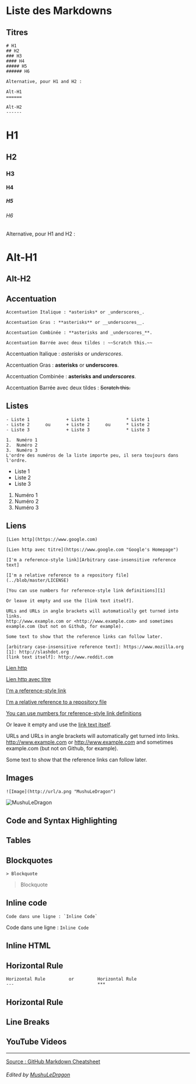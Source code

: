 # Liste des Markdowns

## Titres

```
# H1
## H2
### H3
#### H4
##### H5
###### H6

Alternative, pour H1 and H2 :

Alt-H1
======

Alt-H2
------
```

# H1
## H2
### H3
#### H4
##### H5
###### H6

Alternative, pour H1 and H2 :

Alt-H1
======

Alt-H2
------

## Accentuation
```
Accentuation Italique : *asterisks* or _underscores_.

Accentuation Gras : **asterisks** or __underscores__.

Accentuation Combinée : **asterisks and _underscores_**.

Accentuation Barrée avec deux tildes : ~~Scratch this.~~
```

Accentuation Italique : *asterisks* or _underscores_.

Accentuation Gras : **asterisks** or __underscores__.

Accentuation Combinée : **asterisks and _underscores_**.

Accentuation Barrée avec deux tildes : ~~Scratch this.~~


## Listes
```
- Liste 1              + Liste 1              * Liste 1 
- Liste 2      ou      + Liste 2      ou      * Liste 2
- Liste 3              + Liste 3              * Liste 3

1.  Numéro 1
2.  Numéro 2
3.  Numéro 3
L'ordre des numéros de la liste importe peu, il sera toujours dans l'ordre.

```
- Liste 1 
- Liste 2
- Liste 3

1.  Numéro 1
2.  Numéro 2
3.  Numéro 3


## Liens 
```
[Lien http](https://www.google.com)

[Lien http avec titre](https://www.google.com "Google's Homepage")

[I'm a reference-style link][Arbitrary case-insensitive reference text]

[I'm a relative reference to a repository file](../blob/master/LICENSE)

[You can use numbers for reference-style link definitions][1]

Or leave it empty and use the [link text itself].

URLs and URLs in angle brackets will automatically get turned into links. 
http://www.example.com or <http://www.example.com> and sometimes 
example.com (but not on Github, for example).

Some text to show that the reference links can follow later.

[arbitrary case-insensitive reference text]: https://www.mozilla.org
[1]: http://slashdot.org
[link text itself]: http://www.reddit.com
```

[Lien http](https://www.google.com)

[Lien http avec titre](https://www.google.com "Google's Homepage")

[I'm a reference-style link][Arbitrary case-insensitive reference text]

[I'm a relative reference to a repository file](../blob/master/LICENSE)

[You can use numbers for reference-style link definitions][1]

Or leave it empty and use the [link text itself].

URLs and URLs in angle brackets will automatically get turned into links. 
http://www.example.com or <http://www.example.com> and sometimes 
example.com (but not on Github, for example).

Some text to show that the reference links can follow later.

[arbitrary case-insensitive reference text]: https://www.mozilla.org
[1]: http://slashdot.org
[link text itself]: http://www.reddit.com


## Images
```
![Image](http://url/a.png "MushuLeDragon")
```

![MushuLeDragon](https://avatars2.githubusercontent.com/u/22367990?s=460&v=4 "MushuLeDragon")


## Code and Syntax Highlighting
## Tables
## Blockquotes

```
> Blockquote 
```

> Blockquote 


## Inline code

```
Code dans une ligne : `Inline Code`
```


Code dans une ligne : `Inline Code`


## Inline HTML
## Horizontal Rule

```
Horizontal Rule         or         Horizontal Rule
---                                ***
```

Horizontal Rule
---

## Line Breaks
## YouTube Videos



---
[Source : GitHub Markdown Cheatsheet](https://github.com/adam-p/markdown-here/wiki/Markdown-Cheatsheet)
###### *Edited by [MushuLeDragon](https://github.com/MushuLeDragon)*
